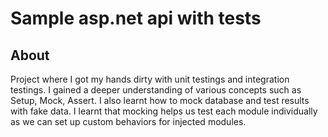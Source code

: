 # Sample asp.net api with tests


## About
Project where I got my hands dirty with unit testings and integration testings. I gained a deeper understanding of various concepts 
such as Setup, Mock, Assert. I also learnt how to mock database and test results with fake data. I learnt that mocking helps us test each
module individually as we can set up custom behaviors for injected modules.  